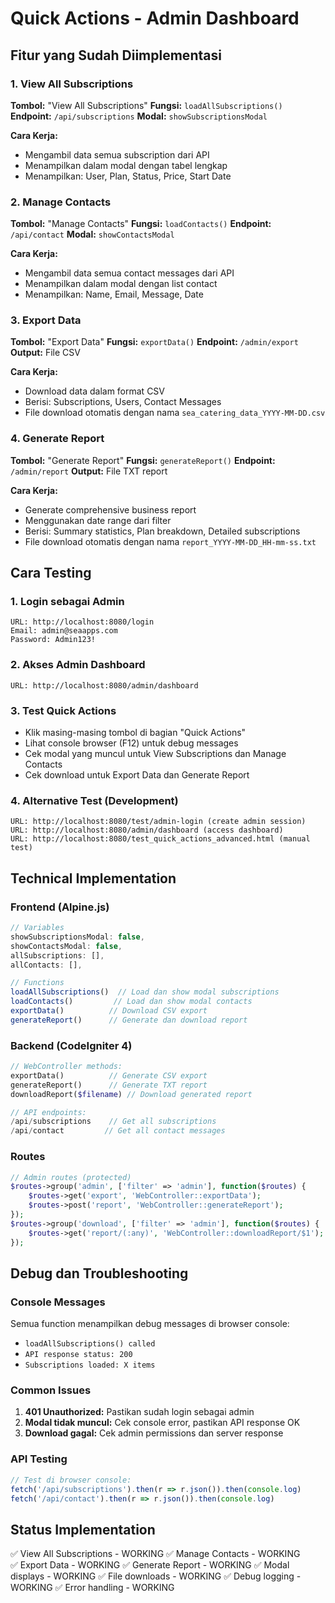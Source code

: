 # Quick Actions - Admin Dashboard

## Fitur yang Sudah Diimplementasi

### 1. View All Subscriptions
**Tombol:** "View All Subscriptions"
**Fungsi:** `loadAllSubscriptions()`
**Endpoint:** `/api/subscriptions`
**Modal:** `showSubscriptionsModal`

**Cara Kerja:**
- Mengambil data semua subscription dari API
- Menampilkan dalam modal dengan tabel lengkap
- Menampilkan: User, Plan, Status, Price, Start Date

### 2. Manage Contacts
**Tombol:** "Manage Contacts"
**Fungsi:** `loadContacts()`
**Endpoint:** `/api/contact`
**Modal:** `showContactsModal`

**Cara Kerja:**
- Mengambil data semua contact messages dari API
- Menampilkan dalam modal dengan list contact
- Menampilkan: Name, Email, Message, Date

### 3. Export Data
**Tombol:** "Export Data"
**Fungsi:** `exportData()`
**Endpoint:** `/admin/export`
**Output:** File CSV

**Cara Kerja:**
- Download data dalam format CSV
- Berisi: Subscriptions, Users, Contact Messages
- File download otomatis dengan nama `sea_catering_data_YYYY-MM-DD.csv`

### 4. Generate Report
**Tombol:** "Generate Report"
**Fungsi:** `generateReport()`
**Endpoint:** `/admin/report`
**Output:** File TXT report

**Cara Kerja:**
- Generate comprehensive business report
- Menggunakan date range dari filter
- Berisi: Summary statistics, Plan breakdown, Detailed subscriptions
- File download otomatis dengan nama `report_YYYY-MM-DD_HH-mm-ss.txt`

## Cara Testing

### 1. Login sebagai Admin
```
URL: http://localhost:8080/login
Email: admin@seaapps.com
Password: Admin123!
```

### 2. Akses Admin Dashboard
```
URL: http://localhost:8080/admin/dashboard
```

### 3. Test Quick Actions
- Klik masing-masing tombol di bagian "Quick Actions"
- Lihat console browser (F12) untuk debug messages
- Cek modal yang muncul untuk View Subscriptions dan Manage Contacts
- Cek download untuk Export Data dan Generate Report

### 4. Alternative Test (Development)
```
URL: http://localhost:8080/test/admin-login (create admin session)
URL: http://localhost:8080/admin/dashboard (access dashboard)
URL: http://localhost:8080/test_quick_actions_advanced.html (manual test)
```

## Technical Implementation

### Frontend (Alpine.js)
```javascript
// Variables
showSubscriptionsModal: false,
showContactsModal: false,
allSubscriptions: [],
allContacts: [],

// Functions
loadAllSubscriptions()  // Load dan show modal subscriptions
loadContacts()         // Load dan show modal contacts
exportData()          // Download CSV export
generateReport()      // Generate dan download report
```

### Backend (CodeIgniter 4)
```php
// WebController methods:
exportData()          // Generate CSV export
generateReport()      // Generate TXT report
downloadReport($filename) // Download generated report

// API endpoints:
/api/subscriptions    // Get all subscriptions
/api/contact         // Get all contact messages
```

### Routes
```php
// Admin routes (protected)
$routes->group('admin', ['filter' => 'admin'], function($routes) {
    $routes->get('export', 'WebController::exportData');
    $routes->post('report', 'WebController::generateReport');
});
$routes->group('download', ['filter' => 'admin'], function($routes) {
    $routes->get('report/(:any)', 'WebController::downloadReport/$1');
});
```

## Debug dan Troubleshooting

### Console Messages
Semua function menampilkan debug messages di browser console:
- `loadAllSubscriptions() called`
- `API response status: 200`
- `Subscriptions loaded: X items`

### Common Issues
1. **401 Unauthorized:** Pastikan sudah login sebagai admin
2. **Modal tidak muncul:** Cek console error, pastikan API response OK
3. **Download gagal:** Cek admin permissions dan server response

### API Testing
```javascript
// Test di browser console:
fetch('/api/subscriptions').then(r => r.json()).then(console.log)
fetch('/api/contact').then(r => r.json()).then(console.log)
```

## Status Implementation
✅ View All Subscriptions - WORKING
✅ Manage Contacts - WORKING  
✅ Export Data - WORKING
✅ Generate Report - WORKING
✅ Modal displays - WORKING
✅ File downloads - WORKING
✅ Debug logging - WORKING
✅ Error handling - WORKING
